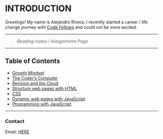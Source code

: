 # INTRODUCTION

_Greetings!_ My name is Alejandro Rivera. I recently started a career / life change journey with [Code Fellows](https://www.codefellows.org/) and could not be more excited.

---

> _Reading-notes / Assignments Page_

---

## Table of Contents

* [Growth Mindset](https://alexriverau.github.io/reading-notes/code102_read01)
* [The Coder’s Computer](https://alexriverau.github.io/reading-notes/code102_read02)
* [Revision and the Cloud](https://alexriverau.github.io/reading-notes/code102_read03)
* [Structure web pages with HTML](https://alexriverau.github.io/reading-notes/code102_read04)
* [CSS](https://alexriverau.github.io/reading-notes/code102_read05)
* [Dynamic web pages with JavaScript](https://alexriverau.github.io/reading-notes/code102_read06)
* [Programming with JavaScript](https://alexriverau.github.io/reading-notes/code102_read07)

---

### Contact

Email: [HERE](mailto:alexrivera78@gmail.com)
